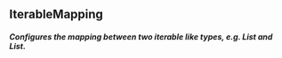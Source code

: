 ## IterableMapping

##### Configures the mapping between two iterable like types, e.g. List<String> and List<Date>.